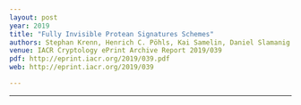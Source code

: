 ```yaml
---
layout: post
year: 2019
title: "Fully Invisible Protean Signatures Schemes"
authors: Stephan Krenn, Henrich C. Pöhls, Kai Samelin, Daniel Slamanig
venue: IACR Cryptology ePrint Archive Report 2019/039
pdf: http://eprint.iacr.org/2019/039.pdf
web: http://eprint.iacr.org/2019/039

---
```



---


